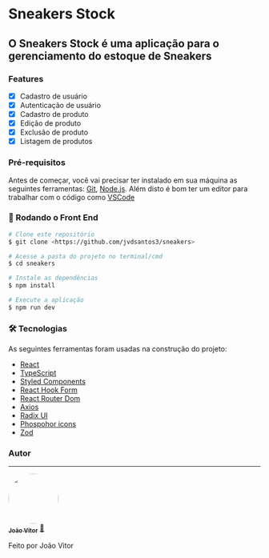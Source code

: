 # Sneakers Stock

## O Sneakers Stock é uma aplicação para o gerenciamento do estoque de Sneakers

### Features

- [x] Cadastro de usuário
- [x] Autenticação de usuário
- [x] Cadastro de produto
- [x] Edição de produto
- [x] Exclusão de produto
- [x] Listagem de produtos

### Pré-requisitos

Antes de começar, você vai precisar ter instalado em sua máquina as seguintes ferramentas:
[Git](https://git-scm.com), [Node.js](https://nodejs.org/en/).
Além disto é bom ter um editor para trabalhar com o código como [VSCode](https://code.visualstudio.com/)

### 🎲 Rodando o Front End

```bash
# Clone este repositório
$ git clone <https://github.com/jvdsantos3/sneakers>

# Acesse a pasta do projeto no terminal/cmd
$ cd sneakers

# Instale as dependências
$ npm install

# Execute a aplicação
$ npm run dev
```

### 🛠 Tecnologias

As seguintes ferramentas foram usadas na construção do projeto:

- [React](https://pt-br.reactjs.org/)
- [TypeScript](https://www.typescriptlang.org/)
- [Styled Components](https://styled-components.com/)
- [React Hook Form](https://react-hook-form.com/)
- [React Router Dom](https://reactrouter.com/en/main)
- [Axios](https://axios-http.com/ptbr/docs/intro)
- [Radix UI](https://www.radix-ui.com/)
- [Phospohor icons](https://phosphoricons.com/)
- [Zod](https://zod.dev/)

### Autor

---

<a href="https://www.linkedin.com/in/jvdsantosalcantara/">
 <img style="border-radius: 50%;" src="https://github.com/jvdsantos3.png" width="100px;" alt=""/>
 <br />
 <sub><b>João Vitor</b></sub></a> <a href="https://www.linkedin.com/in/jvdsantosalcantara/" title="Linkedin">🚀</a>

Feito por João Vitor
